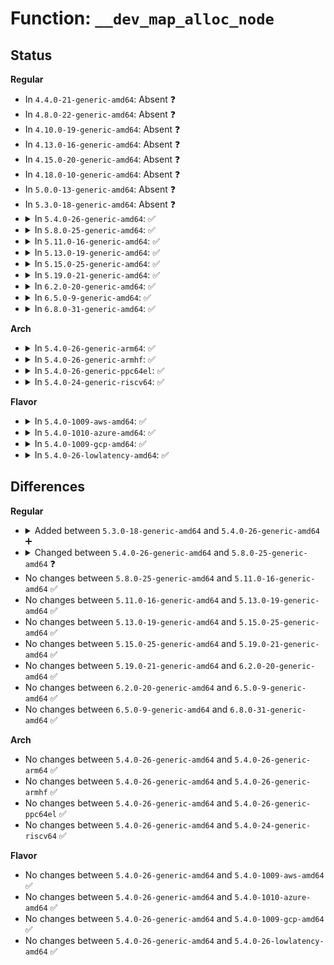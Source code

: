 # Function: <code>__dev_map_alloc_node</code>

## Status
<b>Regular</b>
<ul>
<li>
In <code>4.4.0-21-generic-amd64</code>: Absent ❓
</li>
<li>
In <code>4.8.0-22-generic-amd64</code>: Absent ❓
</li>
<li>
In <code>4.10.0-19-generic-amd64</code>: Absent ❓
</li>
<li>
In <code>4.13.0-16-generic-amd64</code>: Absent ❓
</li>
<li>
In <code>4.15.0-20-generic-amd64</code>: Absent ❓
</li>
<li>
In <code>4.18.0-10-generic-amd64</code>: Absent ❓
</li>
<li>
In <code>5.0.0-13-generic-amd64</code>: Absent ❓
</li>
<li>
In <code>5.3.0-18-generic-amd64</code>: Absent ❓
</li>
<li>
<details>
<summary>In <code>5.4.0-26-generic-amd64</code>: ✅</summary>

```c
struct bpf_dtab_netdev * __dev_map_alloc_node(struct net * net, struct bpf_dtab * dtab, u32 ifindex, unsigned int idx)
```

```json
{
  "name": "__dev_map_alloc_node",
  "collision_type": "Unique Static",
  "inline_type": "No",
  "funcs": [
    {
      "addr": 18446744071580939152,
      "name": "__dev_map_alloc_node",
      "external": false,
      "loc": "kernel/bpf/devmap.c:584",
      "file": "kernel/bpf/devmap.c",
      "inline": "seen, unknown",
      "caller_inline": [],
      "caller_func": [
        "kernel/bpf/devmap.c:dev_map_hash_update_elem",
        "kernel/bpf/devmap.c:dev_map_hash_update_elem",
        "kernel/bpf/devmap.c:dev_map_update_elem"
      ]
    }
  ],
  "symbols": [
    {
      "addr": 18446744071580939152,
      "name": "__dev_map_alloc_node",
      "section": ".text",
      "bind": "STB_LOCAL",
      "size": 241
    }
  ]
}
```
</details>
</li>
<li>
<details>
<summary>In <code>5.8.0-25-generic-amd64</code>: ✅</summary>

```c
struct bpf_dtab_netdev * __dev_map_alloc_node(struct net * net, struct bpf_dtab * dtab, struct bpf_devmap_val * val, unsigned int idx)
```

```json
{
  "name": "__dev_map_alloc_node",
  "collision_type": "Unique Static",
  "inline_type": "No",
  "funcs": [
    {
      "addr": 18446744071581099712,
      "name": "__dev_map_alloc_node",
      "external": false,
      "loc": "kernel/bpf/devmap.c:598",
      "file": "kernel/bpf/devmap.c",
      "inline": "seen, unknown",
      "caller_inline": [],
      "caller_func": [
        "kernel/bpf/devmap.c:__dev_map_hash_update_elem",
        "kernel/bpf/devmap.c:__dev_map_hash_update_elem",
        "kernel/bpf/devmap.c:dev_map_update_elem"
      ]
    }
  ],
  "symbols": [
    {
      "addr": 18446744071581099712,
      "name": "__dev_map_alloc_node",
      "section": ".text",
      "bind": "STB_LOCAL",
      "size": 269
    }
  ]
}
```
</details>
</li>
<li>
<details>
<summary>In <code>5.11.0-16-generic-amd64</code>: ✅</summary>

```c
struct bpf_dtab_netdev * __dev_map_alloc_node(struct net * net, struct bpf_dtab * dtab, struct bpf_devmap_val * val, unsigned int idx)
```

```json
{
  "name": "__dev_map_alloc_node",
  "collision_type": "Unique Static",
  "inline_type": "No",
  "funcs": [
    {
      "addr": 18446744071581127344,
      "name": "__dev_map_alloc_node",
      "external": false,
      "loc": "kernel/bpf/devmap.c:583",
      "file": "kernel/bpf/devmap.c",
      "inline": "seen, unknown",
      "caller_inline": [],
      "caller_func": [
        "kernel/bpf/devmap.c:__dev_map_hash_update_elem",
        "kernel/bpf/devmap.c:__dev_map_hash_update_elem",
        "kernel/bpf/devmap.c:dev_map_update_elem"
      ]
    }
  ],
  "symbols": [
    {
      "addr": 18446744071581127344,
      "name": "__dev_map_alloc_node",
      "section": ".text",
      "bind": "STB_LOCAL",
      "size": 263
    }
  ]
}
```
</details>
</li>
<li>
<details>
<summary>In <code>5.13.0-19-generic-amd64</code>: ✅</summary>

```c
struct bpf_dtab_netdev * __dev_map_alloc_node(struct net * net, struct bpf_dtab * dtab, struct bpf_devmap_val * val, unsigned int idx)
```

```json
{
  "name": "__dev_map_alloc_node",
  "collision_type": "Unique Static",
  "inline_type": "No",
  "funcs": [
    {
      "addr": 18446744071581147264,
      "name": "__dev_map_alloc_node",
      "external": false,
      "loc": "kernel/bpf/devmap.c:576",
      "file": "kernel/bpf/devmap.c",
      "inline": "seen, unknown",
      "caller_inline": [],
      "caller_func": [
        "kernel/bpf/devmap.c:__dev_map_hash_update_elem",
        "kernel/bpf/devmap.c:__dev_map_hash_update_elem",
        "kernel/bpf/devmap.c:dev_map_update_elem"
      ]
    }
  ],
  "symbols": [
    {
      "addr": 18446744071581147264,
      "name": "__dev_map_alloc_node",
      "section": ".text",
      "bind": "STB_LOCAL",
      "size": 261
    }
  ]
}
```
</details>
</li>
<li>
<details>
<summary>In <code>5.15.0-25-generic-amd64</code>: ✅</summary>

```c
struct bpf_dtab_netdev * __dev_map_alloc_node(struct net * net, struct bpf_dtab * dtab, struct bpf_devmap_val * val, unsigned int idx)
```

```json
{
  "name": "__dev_map_alloc_node",
  "collision_type": "Unique Static",
  "inline_type": "No",
  "funcs": [
    {
      "addr": 18446744071581381328,
      "name": "__dev_map_alloc_node",
      "external": false,
      "loc": "kernel/bpf/devmap.c:848",
      "file": "kernel/bpf/devmap.c",
      "inline": "seen, unknown",
      "caller_inline": [],
      "caller_func": [
        "kernel/bpf/devmap.c:__dev_map_hash_update_elem",
        "kernel/bpf/devmap.c:__dev_map_hash_update_elem",
        "kernel/bpf/devmap.c:dev_map_update_elem"
      ]
    }
  ],
  "symbols": [
    {
      "addr": 18446744071581381328,
      "name": "__dev_map_alloc_node",
      "section": ".text",
      "bind": "STB_LOCAL",
      "size": 266
    }
  ]
}
```
</details>
</li>
<li>
<details>
<summary>In <code>5.19.0-21-generic-amd64</code>: ✅</summary>

```c
struct bpf_dtab_netdev * __dev_map_alloc_node(struct net * net, struct bpf_dtab * dtab, struct bpf_devmap_val * val, unsigned int idx)
```

```json
{
  "name": "__dev_map_alloc_node",
  "collision_type": "Unique Static",
  "inline_type": "No",
  "funcs": [
    {
      "addr": 18446744071581703920,
      "name": "__dev_map_alloc_node",
      "external": false,
      "loc": "kernel/bpf/devmap.c:839",
      "file": "kernel/bpf/devmap.c",
      "inline": "seen, unknown",
      "caller_inline": [],
      "caller_func": [
        "kernel/bpf/devmap.c:__dev_map_hash_update_elem",
        "kernel/bpf/devmap.c:__dev_map_hash_update_elem",
        "kernel/bpf/devmap.c:dev_map_update_elem"
      ]
    }
  ],
  "symbols": [
    {
      "addr": 18446744071581703920,
      "name": "__dev_map_alloc_node",
      "section": ".text",
      "bind": "STB_LOCAL",
      "size": 302
    }
  ]
}
```
</details>
</li>
<li>
<details>
<summary>In <code>6.2.0-20-generic-amd64</code>: ✅</summary>

```c
struct bpf_dtab_netdev * __dev_map_alloc_node(struct net * net, struct bpf_dtab * dtab, struct bpf_devmap_val * val, unsigned int idx)
```

```json
{
  "name": "__dev_map_alloc_node",
  "collision_type": "Unique Static",
  "inline_type": "No",
  "funcs": [
    {
      "addr": 18446744071582110272,
      "name": "__dev_map_alloc_node",
      "external": false,
      "loc": "kernel/bpf/devmap.c:839",
      "file": "kernel/bpf/devmap.c",
      "inline": "seen, unknown",
      "caller_inline": [],
      "caller_func": [
        "kernel/bpf/devmap.c:__dev_map_hash_update_elem",
        "kernel/bpf/devmap.c:__dev_map_hash_update_elem",
        "kernel/bpf/devmap.c:dev_map_update_elem"
      ]
    }
  ],
  "symbols": [
    {
      "addr": 18446744071582110272,
      "name": "__dev_map_alloc_node",
      "section": ".text",
      "bind": "STB_LOCAL",
      "size": 302
    }
  ]
}
```
</details>
</li>
<li>
<details>
<summary>In <code>6.5.0-9-generic-amd64</code>: ✅</summary>

```c
struct bpf_dtab_netdev * __dev_map_alloc_node(struct net * net, struct bpf_dtab * dtab, struct bpf_devmap_val * val, unsigned int idx)
```

```json
{
  "name": "__dev_map_alloc_node",
  "collision_type": "Unique Static",
  "inline_type": "No",
  "funcs": [
    {
      "addr": 18446744071582306288,
      "name": "__dev_map_alloc_node",
      "external": false,
      "loc": "kernel/bpf/devmap.c:848",
      "file": "kernel/bpf/devmap.c",
      "inline": "seen, unknown",
      "caller_inline": [],
      "caller_func": [
        "kernel/bpf/devmap.c:__dev_map_hash_update_elem",
        "kernel/bpf/devmap.c:__dev_map_hash_update_elem",
        "kernel/bpf/devmap.c:__dev_map_update_elem"
      ]
    }
  ],
  "symbols": [
    {
      "addr": 18446744071582306288,
      "name": "__dev_map_alloc_node",
      "section": ".text",
      "bind": "STB_LOCAL",
      "size": 302
    }
  ]
}
```
</details>
</li>
<li>
<details>
<summary>In <code>6.8.0-31-generic-amd64</code>: ✅</summary>

```c
struct bpf_dtab_netdev * __dev_map_alloc_node(struct net * net, struct bpf_dtab * dtab, struct bpf_devmap_val * val, unsigned int idx)
```

```json
{
  "name": "__dev_map_alloc_node",
  "collision_type": "Unique Static",
  "inline_type": "No",
  "funcs": [
    {
      "addr": 18446744071582467360,
      "name": "__dev_map_alloc_node",
      "external": false,
      "loc": "kernel/bpf/devmap.c:857",
      "file": "kernel/bpf/devmap.c",
      "inline": "seen, unknown",
      "caller_inline": [],
      "caller_func": [
        "kernel/bpf/devmap.c:__dev_map_hash_update_elem",
        "kernel/bpf/devmap.c:__dev_map_hash_update_elem",
        "kernel/bpf/devmap.c:__dev_map_update_elem"
      ]
    }
  ],
  "symbols": [
    {
      "addr": 18446744071582467360,
      "name": "__dev_map_alloc_node",
      "section": ".text",
      "bind": "STB_LOCAL",
      "size": 284
    }
  ]
}
```
</details>
</li>
</ul>
<b>Arch</b>
<ul>
<li>
<details>
<summary>In <code>5.4.0-26-generic-arm64</code>: ✅</summary>

```c
struct bpf_dtab_netdev * __dev_map_alloc_node(struct net * net, struct bpf_dtab * dtab, u32 ifindex, unsigned int idx)
```

```json
{
  "name": "__dev_map_alloc_node",
  "collision_type": "Unique Static",
  "inline_type": "No",
  "funcs": [
    {
      "addr": 18446603336492279384,
      "name": "__dev_map_alloc_node",
      "external": false,
      "loc": "kernel/bpf/devmap.c:584",
      "file": "kernel/bpf/devmap.c",
      "inline": "seen, unknown",
      "caller_inline": [],
      "caller_func": [
        "kernel/bpf/devmap.c:dev_map_hash_update_elem",
        "kernel/bpf/devmap.c:dev_map_hash_update_elem",
        "kernel/bpf/devmap.c:dev_map_update_elem"
      ]
    }
  ],
  "symbols": [
    {
      "addr": 18446603336492279384,
      "name": "__dev_map_alloc_node",
      "section": ".text",
      "bind": "STB_LOCAL",
      "size": 276
    }
  ]
}
```
</details>
</li>
<li>
<details>
<summary>In <code>5.4.0-26-generic-armhf</code>: ✅</summary>

```c
struct bpf_dtab_netdev * __dev_map_alloc_node(struct net * net, struct bpf_dtab * dtab, u32 ifindex, unsigned int idx)
```

```json
{
  "name": "__dev_map_alloc_node",
  "collision_type": "Unique Static",
  "inline_type": "No",
  "funcs": [
    {
      "addr": 3226167856,
      "name": "__dev_map_alloc_node",
      "external": false,
      "loc": "kernel/bpf/devmap.c:584",
      "file": "kernel/bpf/devmap.c",
      "inline": "seen, unknown",
      "caller_inline": [],
      "caller_func": [
        "kernel/bpf/devmap.c:dev_map_hash_update_elem",
        "kernel/bpf/devmap.c:dev_map_hash_update_elem",
        "kernel/bpf/devmap.c:dev_map_update_elem"
      ]
    }
  ],
  "symbols": [
    {
      "addr": 3226167856,
      "name": "__dev_map_alloc_node",
      "section": ".text",
      "bind": "STB_LOCAL",
      "size": 264
    }
  ]
}
```
</details>
</li>
<li>
<details>
<summary>In <code>5.4.0-26-generic-ppc64el</code>: ✅</summary>

```c
struct bpf_dtab_netdev * __dev_map_alloc_node(struct net * net, struct bpf_dtab * dtab, u32 ifindex, unsigned int idx)
```

```json
{
  "name": "__dev_map_alloc_node",
  "collision_type": "Unique Static",
  "inline_type": "No",
  "funcs": [
    {
      "addr": 13835058055285512272,
      "name": "__dev_map_alloc_node",
      "external": false,
      "loc": "kernel/bpf/devmap.c:584",
      "file": "kernel/bpf/devmap.c",
      "inline": "seen, unknown",
      "caller_inline": [],
      "caller_func": [
        "kernel/bpf/devmap.c:dev_map_hash_update_elem",
        "kernel/bpf/devmap.c:dev_map_hash_update_elem",
        "kernel/bpf/devmap.c:dev_map_update_elem"
      ]
    }
  ],
  "symbols": [
    {
      "addr": 13835058055285512272,
      "name": "__dev_map_alloc_node",
      "section": ".text",
      "bind": "STB_LOCAL",
      "size": 400
    }
  ]
}
```
</details>
</li>
<li>
<details>
<summary>In <code>5.4.0-24-generic-riscv64</code>: ✅</summary>

```c
struct bpf_dtab_netdev * __dev_map_alloc_node(struct net * net, struct bpf_dtab * dtab, u32 ifindex, unsigned int idx)
```

```json
{
  "name": "__dev_map_alloc_node",
  "collision_type": "Unique Static",
  "inline_type": "No",
  "funcs": [
    {
      "addr": 18446743936272414364,
      "name": "__dev_map_alloc_node",
      "external": false,
      "loc": "kernel/bpf/devmap.c:584",
      "file": "kernel/bpf/devmap.c",
      "inline": "seen, unknown",
      "caller_inline": [],
      "caller_func": [
        "kernel/bpf/devmap.c:dev_map_hash_update_elem",
        "kernel/bpf/devmap.c:dev_map_hash_update_elem",
        "kernel/bpf/devmap.c:dev_map_update_elem"
      ]
    }
  ],
  "symbols": [
    {
      "addr": 18446743936272414364,
      "name": "__dev_map_alloc_node",
      "section": ".text",
      "bind": "STB_LOCAL",
      "size": 264
    }
  ]
}
```
</details>
</li>
</ul>
<b>Flavor</b>
<ul>
<li>
<details>
<summary>In <code>5.4.0-1009-aws-amd64</code>: ✅</summary>

```c
struct bpf_dtab_netdev * __dev_map_alloc_node(struct net * net, struct bpf_dtab * dtab, u32 ifindex, unsigned int idx)
```

```json
{
  "name": "__dev_map_alloc_node",
  "collision_type": "Unique Static",
  "inline_type": "No",
  "funcs": [
    {
      "addr": 18446744071580907952,
      "name": "__dev_map_alloc_node",
      "external": false,
      "loc": "kernel/bpf/devmap.c:584",
      "file": "kernel/bpf/devmap.c",
      "inline": "seen, unknown",
      "caller_inline": [],
      "caller_func": [
        "kernel/bpf/devmap.c:dev_map_hash_update_elem",
        "kernel/bpf/devmap.c:dev_map_hash_update_elem",
        "kernel/bpf/devmap.c:dev_map_update_elem"
      ]
    }
  ],
  "symbols": [
    {
      "addr": 18446744071580907952,
      "name": "__dev_map_alloc_node",
      "section": ".text",
      "bind": "STB_LOCAL",
      "size": 241
    }
  ]
}
```
</details>
</li>
<li>
<details>
<summary>In <code>5.4.0-1010-azure-amd64</code>: ✅</summary>

```c
struct bpf_dtab_netdev * __dev_map_alloc_node(struct net * net, struct bpf_dtab * dtab, u32 ifindex, unsigned int idx)
```

```json
{
  "name": "__dev_map_alloc_node",
  "collision_type": "Unique Static",
  "inline_type": "No",
  "funcs": [
    {
      "addr": 18446744071580854016,
      "name": "__dev_map_alloc_node",
      "external": false,
      "loc": "kernel/bpf/devmap.c:584",
      "file": "kernel/bpf/devmap.c",
      "inline": "seen, unknown",
      "caller_inline": [],
      "caller_func": [
        "kernel/bpf/devmap.c:dev_map_hash_update_elem",
        "kernel/bpf/devmap.c:dev_map_hash_update_elem",
        "kernel/bpf/devmap.c:dev_map_update_elem"
      ]
    }
  ],
  "symbols": [
    {
      "addr": 18446744071580854016,
      "name": "__dev_map_alloc_node",
      "section": ".text",
      "bind": "STB_LOCAL",
      "size": 241
    }
  ]
}
```
</details>
</li>
<li>
<details>
<summary>In <code>5.4.0-1009-gcp-amd64</code>: ✅</summary>

```c
struct bpf_dtab_netdev * __dev_map_alloc_node(struct net * net, struct bpf_dtab * dtab, u32 ifindex, unsigned int idx)
```

```json
{
  "name": "__dev_map_alloc_node",
  "collision_type": "Unique Static",
  "inline_type": "No",
  "funcs": [
    {
      "addr": 18446744071580899200,
      "name": "__dev_map_alloc_node",
      "external": false,
      "loc": "kernel/bpf/devmap.c:584",
      "file": "kernel/bpf/devmap.c",
      "inline": "seen, unknown",
      "caller_inline": [],
      "caller_func": [
        "kernel/bpf/devmap.c:dev_map_hash_update_elem",
        "kernel/bpf/devmap.c:dev_map_hash_update_elem",
        "kernel/bpf/devmap.c:dev_map_update_elem"
      ]
    }
  ],
  "symbols": [
    {
      "addr": 18446744071580899200,
      "name": "__dev_map_alloc_node",
      "section": ".text",
      "bind": "STB_LOCAL",
      "size": 241
    }
  ]
}
```
</details>
</li>
<li>
<details>
<summary>In <code>5.4.0-26-lowlatency-amd64</code>: ✅</summary>

```c
struct bpf_dtab_netdev * __dev_map_alloc_node(struct net * net, struct bpf_dtab * dtab, u32 ifindex, unsigned int idx)
```

```json
{
  "name": "__dev_map_alloc_node",
  "collision_type": "Unique Static",
  "inline_type": "No",
  "funcs": [
    {
      "addr": 18446744071580957920,
      "name": "__dev_map_alloc_node",
      "external": false,
      "loc": "kernel/bpf/devmap.c:584",
      "file": "kernel/bpf/devmap.c",
      "inline": "seen, unknown",
      "caller_inline": [],
      "caller_func": [
        "kernel/bpf/devmap.c:dev_map_hash_update_elem",
        "kernel/bpf/devmap.c:dev_map_hash_update_elem",
        "kernel/bpf/devmap.c:dev_map_update_elem"
      ]
    }
  ],
  "symbols": [
    {
      "addr": 18446744071580957920,
      "name": "__dev_map_alloc_node",
      "section": ".text",
      "bind": "STB_LOCAL",
      "size": 241
    }
  ]
}
```
</details>
</li>
</ul>

## Differences
<b>Regular</b>
<ul>
<li>
<details>
<summary>Added between <code>5.3.0-18-generic-amd64</code> and <code>5.4.0-26-generic-amd64</code> ➕</summary>

```c
struct bpf_dtab_netdev * __dev_map_alloc_node(struct net * net, struct bpf_dtab * dtab, u32 ifindex, unsigned int idx)
```
</details>
</li>
<li>
<details>
<summary>Changed between <code>5.4.0-26-generic-amd64</code> and <code>5.8.0-25-generic-amd64</code> ❓</summary>
<ul>
<li>
<b>Param added. </b>
<code>struct bpf_devmap_val * val</code>
</li>
<li>
<b>Param removed. </b>
<code>u32 ifindex</code>
</li>
</ul>
</details>
</li>
<li>
No changes between <code>5.8.0-25-generic-amd64</code> and <code>5.11.0-16-generic-amd64</code> ✅
</li>
<li>
No changes between <code>5.11.0-16-generic-amd64</code> and <code>5.13.0-19-generic-amd64</code> ✅
</li>
<li>
No changes between <code>5.13.0-19-generic-amd64</code> and <code>5.15.0-25-generic-amd64</code> ✅
</li>
<li>
No changes between <code>5.15.0-25-generic-amd64</code> and <code>5.19.0-21-generic-amd64</code> ✅
</li>
<li>
No changes between <code>5.19.0-21-generic-amd64</code> and <code>6.2.0-20-generic-amd64</code> ✅
</li>
<li>
No changes between <code>6.2.0-20-generic-amd64</code> and <code>6.5.0-9-generic-amd64</code> ✅
</li>
<li>
No changes between <code>6.5.0-9-generic-amd64</code> and <code>6.8.0-31-generic-amd64</code> ✅
</li>
</ul>
<b>Arch</b>
<ul>
<li>
No changes between <code>5.4.0-26-generic-amd64</code> and <code>5.4.0-26-generic-arm64</code> ✅
</li>
<li>
No changes between <code>5.4.0-26-generic-amd64</code> and <code>5.4.0-26-generic-armhf</code> ✅
</li>
<li>
No changes between <code>5.4.0-26-generic-amd64</code> and <code>5.4.0-26-generic-ppc64el</code> ✅
</li>
<li>
No changes between <code>5.4.0-26-generic-amd64</code> and <code>5.4.0-24-generic-riscv64</code> ✅
</li>
</ul>
<b>Flavor</b>
<ul>
<li>
No changes between <code>5.4.0-26-generic-amd64</code> and <code>5.4.0-1009-aws-amd64</code> ✅
</li>
<li>
No changes between <code>5.4.0-26-generic-amd64</code> and <code>5.4.0-1010-azure-amd64</code> ✅
</li>
<li>
No changes between <code>5.4.0-26-generic-amd64</code> and <code>5.4.0-1009-gcp-amd64</code> ✅
</li>
<li>
No changes between <code>5.4.0-26-generic-amd64</code> and <code>5.4.0-26-lowlatency-amd64</code> ✅
</li>
</ul>
